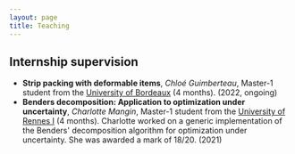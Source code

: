 ```yaml
---
layout: page
title: Teaching
---
```


## Internship supervision

- __Strip packing with deformable items__, _Chloé Guimberteau_, Master-1 student from the [University of Bordeaux](https://www.u-bordeaux.fr/) (4 months).
(2022, ongoing)
- __Benders decomposition: Application to optimization under uncertainty__, _Charlotte Mangin_, Master-1 student from the [University of Rennes I](https://www.univ-rennes1.fr/en) (4 months). Charlotte worked on a generic implementation of the Benders' decomposition algorithm for optimization under uncertainty. She was awarded a mark of 18/20. (2021)